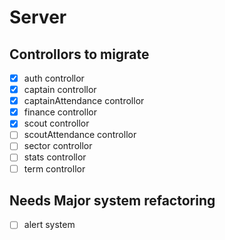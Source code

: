 # Server

## Controllors to migrate

- [x] auth controllor
- [x] captain controllor
- [x] captainAttendance controllor
- [x] finance controllor
- [x] scout controllor
- [ ] scoutAttendance controllor
- [ ] sector controllor
- [ ] stats controllor
- [ ] term controllor

## Needs Major system refactoring

- [ ] alert system
